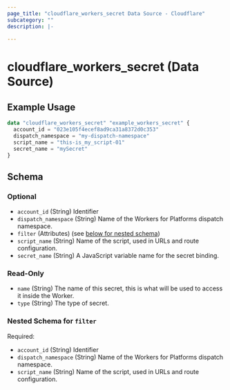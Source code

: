 ```yaml
---
page_title: "cloudflare_workers_secret Data Source - Cloudflare"
subcategory: ""
description: |-
  
---
```


# cloudflare_workers_secret (Data Source)



## Example Usage

```terraform
data "cloudflare_workers_secret" "example_workers_secret" {
  account_id = "023e105f4ecef8ad9ca31a8372d0c353"
  dispatch_namespace = "my-dispatch-namespace"
  script_name = "this-is_my_script-01"
  secret_name = "mySecret"
}
```

<!-- schema generated by tfplugindocs -->
## Schema

### Optional

- `account_id` (String) Identifier
- `dispatch_namespace` (String) Name of the Workers for Platforms dispatch namespace.
- `filter` (Attributes) (see [below for nested schema](#nestedatt--filter))
- `script_name` (String) Name of the script, used in URLs and route configuration.
- `secret_name` (String) A JavaScript variable name for the secret binding.

### Read-Only

- `name` (String) The name of this secret, this is what will be used to access it inside the Worker.
- `type` (String) The type of secret.

<a id="nestedatt--filter"></a>
### Nested Schema for `filter`

Required:

- `account_id` (String) Identifier
- `dispatch_namespace` (String) Name of the Workers for Platforms dispatch namespace.
- `script_name` (String) Name of the script, used in URLs and route configuration.


